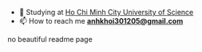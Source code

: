 - 📖 Studying at <a href="https://hcmus.edu.vn/">Ho Chi Minh City University of Science</a>
- 📫 How to reach me **anhkhoi301205@gmail.com**

no beautiful readme page
